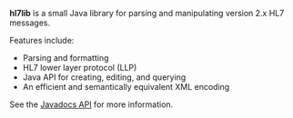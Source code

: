 **hl7lib** is a small Java library for parsing and manipulating version 2.x HL7 messages.

Features include:
  * Parsing and formatting
  * HL7 lower layer protocol (LLP)
  * Java API for creating, editing, and querying
  * An efficient and semantically equivalent XML encoding

See the [Javadocs API](http://hl7lib.googlecode.com/svn/trunk/publish/reports/javadoc/index.html) for more information.